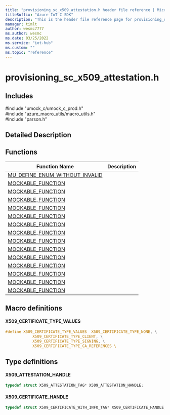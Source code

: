 ```yaml
---                             
title: "provisioning_sc_x509_attestation.h header file reference | Microsoft Docs" 
titleSuffix: "Azure IoT C SDK"            
description: "This is the header file reference page for provisioning_sc_x509_attestation.h in the Azure IoT C SDK. This SDK is used with Azure IoT Hub and Azure IoT Hub Device Provisioning Service"            
manager: timlt                 
author: wesmc7777              
ms.author: wesmc               
ms.date: 03/25/2022                    
ms.service: "iot-hub"             
ms.custom: ""                
ms.topic: "reference"        
---                            
```


# provisioning_sc_x509_attestation.h 

## Includes

\#include "umock_c/umock_c_prod.h"  
\#include "azure_macro_utils/macro_utils.h"  
\#include "parson.h"  

## Detailed Description

## Functions

Function Name                  | Description                                
--------------------------------|---------------------------------------------
[MU_DEFINE_ENUM_WITHOUT_INVALID](./provisioning-sc-x509-attestation-h/mu-define-enum-without-invalid.md)            | 
[MOCKABLE_FUNCTION](./provisioning-sc-x509-attestation-h/mockable-function.md)            | 
[MOCKABLE_FUNCTION](./provisioning-sc-x509-attestation-h/mockable-function.md)            | 
[MOCKABLE_FUNCTION](./provisioning-sc-x509-attestation-h/mockable-function.md)            | 
[MOCKABLE_FUNCTION](./provisioning-sc-x509-attestation-h/mockable-function.md)            | 
[MOCKABLE_FUNCTION](./provisioning-sc-x509-attestation-h/mockable-function.md)            | 
[MOCKABLE_FUNCTION](./provisioning-sc-x509-attestation-h/mockable-function.md)            | 
[MOCKABLE_FUNCTION](./provisioning-sc-x509-attestation-h/mockable-function.md)            | 
[MOCKABLE_FUNCTION](./provisioning-sc-x509-attestation-h/mockable-function.md)            | 
[MOCKABLE_FUNCTION](./provisioning-sc-x509-attestation-h/mockable-function.md)            | 
[MOCKABLE_FUNCTION](./provisioning-sc-x509-attestation-h/mockable-function.md)            | 
[MOCKABLE_FUNCTION](./provisioning-sc-x509-attestation-h/mockable-function.md)            | 
[MOCKABLE_FUNCTION](./provisioning-sc-x509-attestation-h/mockable-function.md)            | 
[MOCKABLE_FUNCTION](./provisioning-sc-x509-attestation-h/mockable-function.md)            | 
[MOCKABLE_FUNCTION](./provisioning-sc-x509-attestation-h/mockable-function.md)            | 

## Macro definitions

#### X509_CERTIFICATE_TYPE_VALUES

```C
#define X509_CERTIFICATE_TYPE_VALUES  X509_CERTIFICATE_TYPE_NONE, \
            X509_CERTIFICATE_TYPE_CLIENT, \
            X509_CERTIFICATE_TYPE_SIGNING, \
            X509_CERTIFICATE_TYPE_CA_REFERENCES \ 
```

## Type definitions

#### X509_ATTESTATION_HANDLE

```C
typedef struct X509_ATTESTATION_TAG* X509_ATTESTATION_HANDLE;
```

#### X509_CERTIFICATE_HANDLE

```C
typedef struct X509_CERTIFICATE_WITH_INFO_TAG* X509_CERTIFICATE_HANDLE;
```

